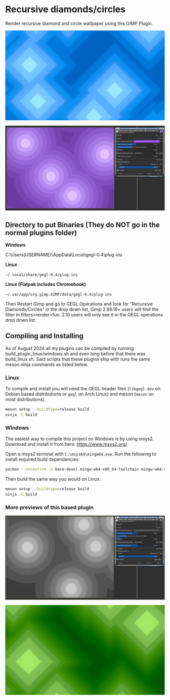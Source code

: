 # Recursive diamonds/circles 

Render recursive diamond and circle wallpaper using this GIMP Plugin.

![](previews/untitled-2_20240913145542629.png)

![](previews/untitled-2_20240913145943292.png)


## Directory to put Binaries (They do NOT go in the normal plugins folder)

**Windows**

 C:\Users\(USERNAME)\AppData\Local\gegl-0.4\plug-ins

 **Linux**

`~/.local/share/gegl-0.4/plug-ins`

 **Linux (Flatpak includes Chromebook)**

`~/.var/app/org.gimp.GIMP/data/gegl-0.4/plug-ins`

Then Restart Gimp and go to GEGL Operations and look for "Recursive Diamonds/Circles" in the drop down list,
Gimp 2.99.16+ users will find the filter in filters>render>fun. 2.10 users will only see it in the GEGL operations drop down list.


## Compiling and Installing

As of August 2024 all my plugins can be compiled by running build_plugin_linux/windows.sh and even long before that there was build_linux.sh. Said scripts that these plugins ship with runs the same meson ninja commands as listed below.

### Linux

To compile and install you will need the GEGL header files (`libgegl-dev` on
Debian based distributions or `gegl` on Arch Linux) and meson (`meson` on
most distributions).

```bash
meson setup --buildtype=release build
ninja -C build

```

### Windows

The easiest way to compile this project on Windows is by using msys2.  Download
and install it from here: https://www.msys2.org/

Open a msys2 terminal with `C:\msys64\mingw64.exe`.  Run the following to
install required build dependencies:

```bash
pacman --noconfirm -S base-devel mingw-w64-x86_64-toolchain mingw-w64-x86_64-meson mingw-w64-x86_64-gegl
```

Then build the same way you would on Linux:

```bash
meson setup --buildtype=release build
ninja -C build
```


### More previews of this based plugin

![](previews/untitled-1_20240913150414037.png)

![](previews/untitled-1_20240913150243840.png)

